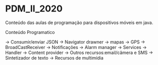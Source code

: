 # PDM_II_2020

Conteúdo das aulas de programação para dispositivos móveis em java.

Conteúdo Programatico

-> Consumir/enviar JSON
-> Navigator drawner
-> mapas
-> GPS
-> BroadCastReceiver
-> Notificações
-> Alarm manager
-> Services
-> Handler
-> Content provider
-> Outros recursos:email/câmera e SMS
-> Sintetizador de texto
-> Recursos de multimídia
